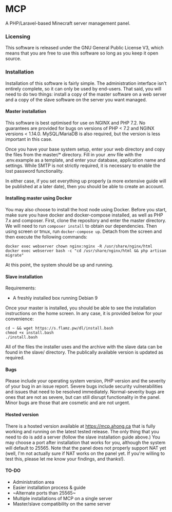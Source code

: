 # MCP
A PHP/Laravel-based Minecraft server management panel.

### Licensing
This software is released under the GNU General Public License V3, which means that you are free to use this software so long as you keep it open source.

### Installation
Installation of this software is fairly simple. The administration interface isn't entirely complete, so it can only be used by end-users. That said,
you will need to do two things: install a copy of the master software on a web server and a copy of the slave software on the server you want managed.

#### Master installation
This software is best optimised for use on NGINX and PHP 7.2. No guarantees are provided for bugs on versions of PHP < 7.2 and NGINX versions < 1.14.0.
MySQL/MariaDB is also required, but the version is less important in this case. 

Once you have your base system setup, enter your web directory and copy the files from the master/* directory. Fill in your .env file with the .env.example as
a template, and enter your database, application name and settings. While SMTP is not strictly required, it is necessary to enable the lost password
functionality.

In either case, if you set everything up properly (a more extensive guide will be published at a later date), then you should be able to create an account. 

#### Installing master using Docker
You may also choose to install the host node using Docker. Before you start, make sure you have docker and docker-compose installed, as well as PHP 7.x and composer.
First, clone the repository and enter the master directory. We will need to run `composer install` to obtain our dependencies.
Then using screen or tmux, run `docker-compose up`. Detach from the screen and then execute the following commands:

    docker exec webserver chown nginx:nginx -R /usr/share/nginx/html
    docker exec webserver bash -c "cd /usr/share/nginx/html && php artisan migrate"

At this point, the system should be up and running.

#### Slave installation
Requirements:
- A freshly installed box running Debian 9

Once your master is installed, you should be able to see the installation instructions on the home screen. In any case, it is provided below for your convenience:

	cd ~ && wget https://s.flamz.pw/dl/install.bash
	chmod +x install.bash
	./install.bash

All of the files the installer uses and the archive with the slave data can be found in the slave/ directory. The publically available version is updated as required. 

#### Bugs
Please include your operating system version, PHP version and the severity of your bug in an issue report.
Severe bugs include security vulnerabilities and issues that need to be resolved immediately. Normal-severity bugs
are ones that are not as severe, but can still disrupt functionality in the panel. Minor bugs are those that are 
cosmetic and are not urgent.

#### Hosted version
There is a hosted version available at https://mcp.ahong.ca that is fully working and running on the latest tested release. The only thing that you need to do is
add a server (follow the slave installation guide above.) You may choose a port after installation that works for you, although the system will default to 25565. Note that the panel does not properly support NAT yet (well, I'm not actually sure if NAT works on the panel yet. If you're willing to test this, please let me know your findings, and thanks!).

#### TO-DO
- Administration area
- Easier installation process & guide
- ~Alternate ports than 25565~
- Multiple installations of MCP on a single server
- Master/slave compatibility on the same server

